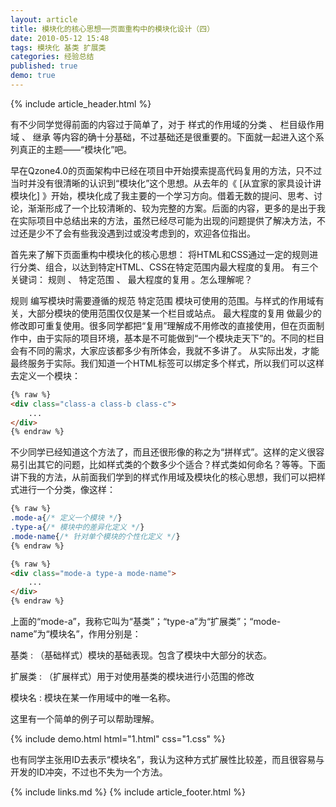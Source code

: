 ```yaml
---
layout: article
title: 模块化的核心思想──页面重构中的模块化设计（四）
date: 2010-05-12 15:48
tags: 模块化 基类 扩展类
categories: 经验总结
published: true
demo: true
---
```


{% include article_header.html %}

有不少同学觉得前面的内容过于简单了，对于 样式的作用域的分类 、 栏目级作用域 、 继承 等内容的确十分基础，不过基础还是很重要的。下面就一起进入这个系列真正的主题——“模块化”吧。

早在Qzone4.0的页面架构中已经在项目中开始摸索提高代码复用的方法，只不过当时并没有很清晰的认识到“模块化”这个思想。从去年的《 [从宜家的家具设计讲模块化] 》开始，模块化成了我主要的一个学习方向。借着无数的提问、思考、讨论，渐渐形成了一个比较清晰的、较为完整的方案。后面的内容，更多的是出于我在实际项目中总结出来的方法，虽然已经尽可能为出现的问题提供了解决方法，不过还是少不了会有些我没遇到过或没考虑到的，欢迎各位指出。

首先来了解下页面重构中模块化的核心思想： 将HTML和CSS通过一定的规则进行分类、组合，以达到特定HTML、CSS在特定范围内最大程度的复用。 有三个关键词： 规则 、 特定范围 、 最大程度的复用 。怎么理解呢？

规则
编写模块时需要遵循的规范
特定范围
模块可使用的范围。与样式的作用域有关，大部分模块的使用范围仅仅是某一个栏目或站点。
最大程度的复用
做最少的修改即可重复使用。很多同学都把“复用”理解成不用修改的直接使用，但在页面制作中，由于实际的项目环境，基本是不可能做到“一个模块走天下”的。不同的栏目会有不同的需求，大家应该都多少有所体会，我就不多讲了。
从实际出发，才能最终服务于实际。我们知道一个HTML标签可以绑定多个样式，所以我们可以这样去定义一个模块：

```html
{% raw %}
<div class="class-a class-b class-c">
    ...
</div>
{% endraw %}
```

不少同学已经知道这个方法了，而且还很形像的称之为“拼样式”。这样的定义很容易引出其它的问题，比如样式类的个数多少个适合？样式类如何命名？等等。下面讲下我的方法，从前面我们学到的样式作用域及模块化的核心思想，我们可以把样式进行一个分类，像这样：

```css
{% raw %}
.mode-a{/* 定义一个模块 */}
.type-a{/* 模块中的差异化定义 */}
.mode-name{/* 针对单个模块的个性化定义 */}
{% endraw %}
```

```html
{% raw %}
<div class="mode-a type-a mode-name">
    ...
</div>
{% endraw %}
```

上面的“mode-a”，我称它叫为“基类”；“type-a”为“扩展类”；“mode-name”为“模块名”，作用分别是：

基类
: （基础样式）模块的基础表现。包含了模块中大部分的状态。

扩展类
: （扩展样式）用于对使用基类的模块进行小范围的修改

模块名
: 模块在某一作用域中的唯一名称。

这里有一个简单的例子可以帮助理解。

{% include demo.html html="1.html" css="1.css" %}

也有同学主张用ID去表示“模块名”，我认为这种方式扩展性比较差，而且很容易与开发的ID冲突，不过也不失为一个方法。

{% include links.md %}
{% include article_footer.html %}
